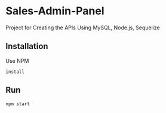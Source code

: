 # Sales-Admin-Panel

Project for Creating the APIs Using MySQL, Node.js, Sequelize

## Installation

Use NPM

```pwsh
install
```

## Run

```nodejs
npm start
```

